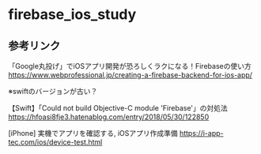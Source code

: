 # firebase_ios_study

## 参考リンク

「Google丸投げ」でiOSアプリ開発が恐ろしくラクになる！Firebaseの使い方
https://www.webprofessional.jp/creating-a-firebase-backend-for-ios-app/

※swiftのバージョンが古い？

【Swift】「Could not build Objective-C module 'Firebase'」の対処法
https://hfoasi8fje3.hatenablog.com/entry/2018/05/30/122850

[iPhone] 実機でアプリを確認する, iOSアプリ作成準備
https://i-app-tec.com/ios/device-test.html

